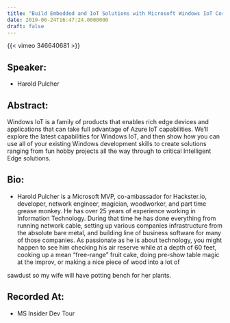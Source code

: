 ```yaml
---
title: "Build Embedded and IoT Solutions with Microsoft Windows IoT Core"
date: 2019-06-24T16:47:24.0000000
draft: false
---
```


{{< vimeo 346640681 >}}

## Speaker:

 - Harold Pulcher

## Abstract:

<p>Windows IoT is a family of products that enables rich edge devices and applications that can take full advantage of Azure IoT capabilities. We’ll explore the latest capabilities for Windows IoT, and then show how you can use all of your existing Windows development skills to create solutions ranging from fun hobby projects all the way through to critical Intelligent Edge solutions.</p>

## Bio:

 - <p>Harold Pulcher is a Microsoft MVP, co-ambassador for Hackster.io, developer, network engineer, magician, woodworker, and part time grease monkey. He has over 25 years of experience working in Information Technology. During that time he has done everything from running network cable, setting up various companies infrastructure from the absolute bare metal, and building line of business software for many of those companies. As passionate as he is about technology, you might happen to see him checking his air reserve while at a depth of 60 feet, cooking up a mean “free-range” fruit cake, doing pre-show table magic at the improv, or making a nice piece of wood into a lot of
sawdust so my wife will have potting bench for her plants.</p>

## Recorded At:

 - MS Insider Dev Tour

